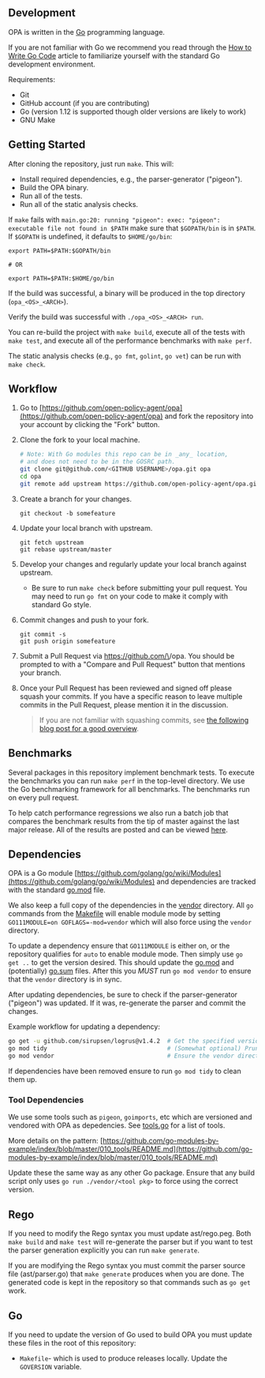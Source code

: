 ## Development

OPA is written in the [Go](https://golang.org) programming language.

If you are not familiar with Go we recommend you read through the [How to Write Go
Code](https://golang.org/doc/code.html) article to familiarize yourself with the standard Go development environment.

Requirements:

- Git
- GitHub account (if you are contributing)
- Go (version 1.12 is supported though older versions are likely to work)
- GNU Make

## Getting Started

After cloning the repository, just run `make`. This will:

- Install required dependencies, e.g., the parser-generator ("pigeon").
- Build the OPA binary.
- Run all of the tests.
- Run all of the static analysis checks.

If `make` fails with `main.go:20: running "pigeon": exec: "pigeon":
executable file not found in $PATH` make sure that `$GOPATH/bin` is
in `$PATH`. If `$GOPATH` is undefined, it defaults to
`$HOME/go/bin`:

```
export PATH=$PATH:$GOPATH/bin

# OR

export PATH=$PATH:$HOME/go/bin
```

If the build was successful, a binary will be produced in the top directory (`opa_<OS>_<ARCH>`).

Verify the build was successful with `./opa_<OS>_<ARCH> run`.

You can re-build the project with `make build`, execute all of the tests
with `make test`, and execute all of the performance benchmarks with `make perf`.

The static analysis checks (e.g., `go fmt`, `golint`, `go vet`) can be run
with `make check`.

## Workflow

1. Go to [https://github.com/open-policy-agent/opa](https://github.com/open-policy-agent/opa) and fork the repository
   into your account by clicking the "Fork" button.

1. Clone the fork to your local machine.
    
    ```bash
    # Note: With Go modules this repo can be in _any_ location,
    # and does not need to be in the GOSRC path.
    git clone git@github.com/<GITHUB USERNAME>/opa.git opa
    cd opa
    git remote add upstream https://github.com/open-policy-agent/opa.git
    ```

1. Create a branch for your changes.

    ```
    git checkout -b somefeature
    ```

1. Update your local branch with upstream.

    ```
    git fetch upstream
    git rebase upstream/master
    ```

1. Develop your changes and regularly update your local branch against upstream.

    - Be sure to run `make check` before submitting your pull request. You
      may need to run `go fmt` on your code to make it comply with standard Go
      style.

1. Commit changes and push to your fork.

    ```
    git commit -s
    git push origin somefeature
    ```

1. Submit a Pull Request via https://github.com/\<GITHUB USERNAME>/opa. You
   should be prompted to with a "Compare and Pull Request" button that
   mentions your branch.

1. Once your Pull Request has been reviewed and signed off please squash your
   commits. If you have a specific reason to leave multiple commits in the
   Pull Request, please mention it in the discussion.

   > If you are not familiar with squashing commits, see [the following blog post for a good overview](http://gitready.com/advanced/2009/02/10/squashing-commits-with-rebase.html).

## Benchmarks

Several packages in this repository implement benchmark tests. To execute the
benchmarks you can run `make perf` in the top-level directory. We use the Go
benchmarking framework for all benchmarks. The benchmarks run on every pull
request.

To help catch performance regressions we also run a batch job that compares the
benchmark results from the tip of master against the last major release. All of
the results are posted and can be viewed
[here](https://opa-benchmark-results.s3.amazonaws.com/index.html).

## Dependencies

OPA is a Go module [https://github.com/golang/go/wiki/Modules](https://github.com/golang/go/wiki/Modules)
and dependencies are tracked with the standard [go.mod](../../go.mod) file.

We also keep a full copy of the dependencies in the [vendor](../../vendor)
directory. All `go` commands from the [Makefile](../../Makefile) will enable
module mode by setting `GO111MODULE=on GOFLAGS=-mod=vendor` which will also
force using the `vendor` directory.

To update a dependency ensure that `GO111MODULE` is either on, or the repository
qualifies for `auto` to enable module mode. Then simply use `go get ..` to get
the version desired. This should update the [go.mod](../../go.mod) and (potentially)
[go.sum](../../go.sum) files. After this you *MUST* run `go mod vendor` to ensure
that the `vendor` directory is in sync.

After updating dependencies, be sure to check if the parser-generator ("pigeon")
was updated. If it was, re-generate the parser and commit the changes.

Example workflow for updating a dependency:

```bash
go get -u github.com/sirupsen/logrus@v1.4.2  # Get the specified version of the package.
go mod tidy                                  # (Somewhat optional) Prunes removed dependencies.
go mod vendor                                # Ensure the vendor directory is up to date.
```

If dependencies have been removed ensure to run `go mod tidy` to clean them up.


### Tool Dependencies

We use some tools such as `pigeon`, `goimports`, etc which are versioned and vendored
with OPA as depedencies. See [tools.go](../../tools.go) for a list of tools.

More details on the pattern: [https://github.com/go-modules-by-example/index/blob/master/010_tools/README.md](https://github.com/go-modules-by-example/index/blob/master/010_tools/README.md)

Update these the same way as any other Go package. Ensure that any build script
only uses `go run ./vendor/<tool pkg>` to force using the correct version.

## Rego

If you need to modify the Rego syntax you must update ast/rego.peg. Both `make
build` and `make test` will re-generate the parser but if you want to test the
parser generation explicitly you can run `make generate`.

If you are modifying the Rego syntax you must commit the parser source file
(ast/parser.go) that `make generate` produces when you are done. The generated
code is kept in the repository so that commands such as `go get` work.

## Go

If you need to update the version of Go used to build OPA you must update these
files in the root of this repository:

* `Makefile`- which is used to produce releases locally. Update the `GOVERSION` variable.
